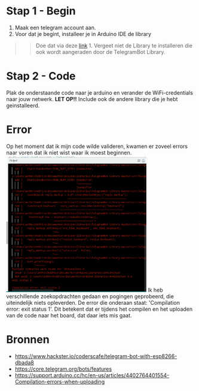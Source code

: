 # Stap 1 - Begin
1. Maak een telegram account aan. 
2. Voor dat je begint, installeer je in Arduino IDE de library
>> Doe dat via deze [link](https://github.com/CasaJasmina/TelegramBot-Library)
    1. Vergeet niet de Library te installeren die ook wordt aangeraden door de TelegramBot Library. 

# Stap 2 - Code
Plak de onderstaande code naar je arduino en verander de WiFi-credentials naar jouw netwerk.
**LET OP!!** Include ook de andere library die je hebt geinstalleerd.

# Error
Op het moment dat ik mijn code wilde valideren, kwamen er zoveel errors naar voren dat ik niet wist waar ik moest beginnen. 
<img src="img\errors.png" width="375px" alt="error overload">
Ik heb verschillende zoekopdrachten gedaan en pogingen geprobeerd, die uiteindelijk niets opleverden. 
De error die onderaan staat: 'Compilation error: exit status 1'. 
Dit betekent dat er tijdens het compilen en het uploaden van de code naar het board, dat daar iets mis gaat. 








# Bronnen
- https://www.hackster.io/coderscafe/telegram-bot-with-esp8266-dbada8
- https://core.telegram.org/bots/features
- https://support.arduino.cc/hc/en-us/articles/4402764401554-Compilation-errors-when-uploading
